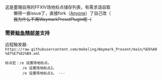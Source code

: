这是墨翎自用的FFXIV场地标点储存列表，有需求请自取  
　　懒得一直issue了，直接fork（[Anyone](https://gitee.com/hu_ruoyi/ffxiv-triggernometry)）了自己改（  
　　~~我为什么不用WaymarkPresetPlugin呢（~~

### 需要[鲶鱼精邮差](https://nga.178.com/read.php?tid=19724323)支持
远程触发器:  
`https://raw.githubusercontent.com/mokeling/Waymark_Present/main/%E6%A0%87%E7%82%B9.xml`
```
标点宏：/e 设置场地标点。  
        /e 设置场地标点2。  
        /e 设置场地标点3。 ···
```
